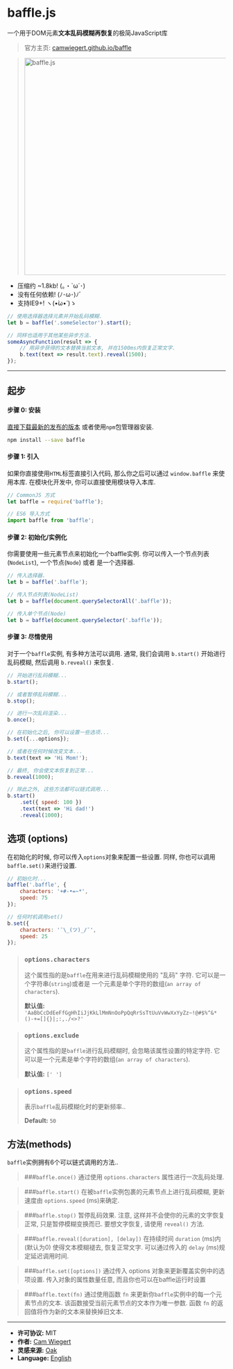 # baffle.js

一个用于DOM元素**文本乱码模糊再恢复**的极简JavaScript库

> 官方主页: [camwiegert.github.io/baffle](https://camwiegert.github.io/baffle)

> <img src="https://camwiegert.github.io/baffle/assets/images/baffle.js.png" width="500" alt="baffle.js">


- 压缩约 ~1.8kb!  (｡・`ω´･)
- 没有任何依赖!  (ﾉ･ω･)ﾉﾞ
- 支持IE9+!  ヽ(•̀ω•́ )ゝ

```javascript
// 使用选择器选择元素并开始乱码模糊.
let b = baffle('.someSelector').start();

// 同样也适用于其他某些异步方法.
someAsyncFunction(result => {
    // 用异步获得的文本替换当前文本, 并在1500ms内恢复正常文字.
    b.text(text => result.text).reveal(1500);
});
```

---

## 起步

#### 步骤 0: 安装

[直接下载最新的发布的版本](https://raw.githubusercontent.com/camwiegert/baffle/master/dist/baffle.min.js) 或者使用`npm`包管理器安装.

```sh
npm install --save baffle
```

#### 步骤 1: 引入
如果你直接使用`HTML`标签直接引入代码, 那么你之后可以通过 `window.baffle` 来使用本库. 在模块化开发中, 你可以直接使用模块导入本库.

```javascript
// CommonJS 方式
let baffle = require('baffle');

// ES6 导入方式
import baffle from 'baffle';
```

#### 步骤 2: 初始化/实例化
你需要使用一些元素节点来初始化一个baffle实例. 你可以传入一个节点列表(`NodeList`), 一个节点(`Node`) 或者 是一个选择器.

```javascript
// 传入选择器.
let b = baffle('.baffle');

// 传入节点列表(NodeList)
let b = baffle(document.querySelectorAll('.baffle'));

// 传入单个节点(Node)
let b = baffle(document.querySelector('.baffle'));
```

#### 步骤 3: 尽情使用
对于一个`baffle`实例, 有多种方法可以调用. 通常, 我们会调用 `b.start()` 开始进行乱码模糊, 然后调用 `b.reveal()` 来恢复.

```javascript
// 开始进行乱码模糊...
b.start();

// 或者暂停乱码模糊...
b.stop();

// 进行一次乱码渲染...
b.once();

// 在初始化之后, 你可以设置一些选项...
b.set({...options});

// 或者在任何时候改变文本...
b.text(text => 'Hi Mom!');

// 最终, 你会使文本恢复到正常...
b.reveal(1000);

// 除此之外, 这些方法都可以链式调用...
b.start()
    .set({ speed: 100 })
    .text(text => 'Hi dad!')
    .reveal(1000);
```

## 选项 (options)
在初始化的时候, 你可以传入`options`对象来配置一些设置. 同样, 你也可以调用 `baffle.set()`来进行设置.

```javascript
// 初始化时...
baffle('.baffle', {
    characters: '+#-•=~*',
    speed: 75
});

// 任何时机调用set()
b.set({
    characters: '¯\_(ツ)_/¯',
    speed: 25
});
```

> ### `options.characters`
> 这个属性指的是`baffle`在用来进行乱码模糊使用的 "乱码" 字符. 它可以是一个字符串(`string`)或者是 一个元素是单个字符的数组(`an array of characters`).
>
> **默认值:** `'AaBbCcDdEeFfGgHhIiJjKkLlMmNnOoPpQqRrSsTtUuVvWwXxYyZz~!@#$%^&*()-+=[]{}|;:,./<>?'`

> ### `options.exclude`
> 这个属性指的是`baffle`进行乱码模糊时, 会忽略该属性设置的特定字符. 它可以是一个元素是单个字符的数组(`an array of characters`).
>
> **默认值:** `[' ']`

> ### `options.speed`
> 表示`baffle`乱码模糊化时的更新频率..
>
> **Default:** `50`

## 方法(methods)

`baffle`实例拥有6个可以链式调用的方法..

> ###`baffle.once()`
> 通过使用 `options.characters` 属性进行一次乱码处理.

> ###`baffle.start()`
> 在被`baffle`实例包裹的元素节点上进行乱码模糊, 更新速度由 `options.speed` (ms)来确定.

> ###`baffle.stop()`
> 暂停乱码效果. 注意, 这样并不会使你的元素的文字恢复正常, 只是暂停模糊变换而已. 要想文字恢复, 请使用 `reveal()` 方法.

> ###`baffle.reveal([duration], [delay])`
> 在持续时间 `duration` (ms)内(默认为0) 使得文本模糊褪去, 恢复正常文字. 可以通过传入的 `delay` (ms)规定延迟调用时间.

> ###`baffle.set([options])`
> 通过传入 options 对象来更新覆盖实例中的选项设置. 传入对象的属性数量任意, 而且你也可以在baffle运行时设置

> ###`baffle.text(fn)`
> 通过使用函数 `fn` 来更新你`baffle`实例中的每一个元素节点的文本. 该函数接受当前元素节点的文本作为唯一参数. 函数 `fn` 的返回值将作为新的文本来替换掉旧文本.

---

- **许可协议:** MIT
- **作者:** [Cam Wiegert](http://camwiegert.com)
- **灵感来源:** [Oak](http://oak.is/)
- **Language:** [English](https://github.com/camwiegert/baffle)
